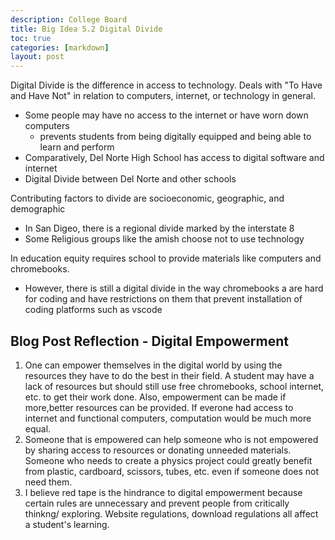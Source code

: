 ```yaml
---
description: College Board
title: Big Idea 5.2 Digital Divide
toc: true
categories: [markdown]
layout: post
---
```


Digital Divide is the difference in access to technology.
Deals with "To Have and Have Not" in relation to computers, internet, or technology in general.
- Some people may have no access to the internet or have worn down computers
    - prevents students from being digitally equipped and being able to learn and perform
- Comparatively, Del Norte High School has access to digital software and internet
- Digital Divide between Del Norte and other schools

Contributing factors to divide are socioeconomic, geographic, and demographic
- In San Digeo, there is a regional divide marked by the interstate 8
- Some Religious groups like the amish choose not to use technology

In education equity requires school to provide materials like computers and chromebooks. 
- However, there is still a digital divide in the way chromebooks a are hard for coding and have restrictions on them that prevent installation of coding platforms such as vscode

## Blog Post Reflection - Digital Empowerment
1. One can empower themselves in the digital world by using the resources they have to do the best in their field. A student may have a lack of resources but should still use free chromebooks, school internet, etc. to get their work done. Also, empowerment can be made if more,better resources can be provided. If everone had access to internet and functional computers, computation would be much more equal.
2. Someone that is empowered can help someone who is not empowered by sharing access to resources or donating unneeded materials. Someone who needs to create a physics project could greatly benefit from plastic, cardboard, scissors, tubes, etc. even if someone does not need them.
3. I believe red tape is the hindrance to digital empowerment because certain rules are unnecessary and prevent people from critically thinkng/ exploring. Website regulations, download regulations all affect a student's learning.